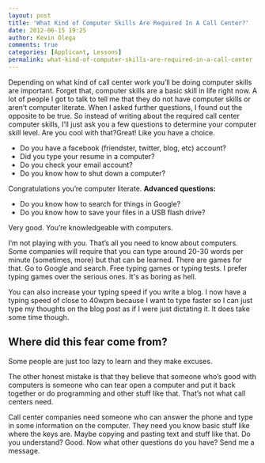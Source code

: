 ```yaml
---
layout: post
title: 'What Kind of Computer Skills Are Required In A Call Center?'
date: 2012-06-15 19:25
author: Kevin Olega
comments: true
categories: [Applicant, Lessons]
permalink: what-kind-of-computer-skills-are-required-in-a-call-center
---
```

Depending on what kind of call center work you’ll be doing computer skills are important. Forget that, computer skills are a basic skill in life right now. A lot of people I got to talk to tell me that they do not have computer skills or aren’t computer literate. When I asked further questions, I found out the opposite to be true. So instead of writing about the required call center computer skills, I’ll just ask you a few questions to determine your computer skill level. Are you cool with that?Great! Like you have a choice.

*   Do you have a facebook (friendster, twitter, blog, etc) account?
*   Did you type your resume in a computer?
*   Do you check your email account?
*   Do you know how to shut down a computer?

Congratulations you’re computer literate. **Advanced questions:**

*   Do you know how to search for things in Google?
*   Do you know how to save your files in a USB flash drive?

Very good. You’re knowledgeable with computers. 

I’m not playing with you. That’s all you need to know about computers. Some companies will require that you can type around 20-30 words per minute (sometimes, more) but that can be learned. There are games for that. Go to Google and search. Free typing games or typing tests. I prefer typing games over the serious ones. It's as boring as hell. 

You can also increase your typing speed if you write a blog. I now have a typing speed of close to 40wpm because I want to type faster so I can just type my thoughts on the blog post as if I were just dictating it. It does take some time though.

## Where did this fear come from?

Some people are just too lazy to learn and they make excuses. 

The other honest mistake is that they believe that someone who’s good with computers is someone who can tear open a computer and put it back together or do programming and other stuff like that. That’s not what call centers need. 

Call center companies need someone who can answer the phone and type in some information on the computer. They need you know basic stuff like where the keys are. Maybe copying and pasting text and stuff like that. Do you understand? Good. Now what other questions do you have? Send me a message.
